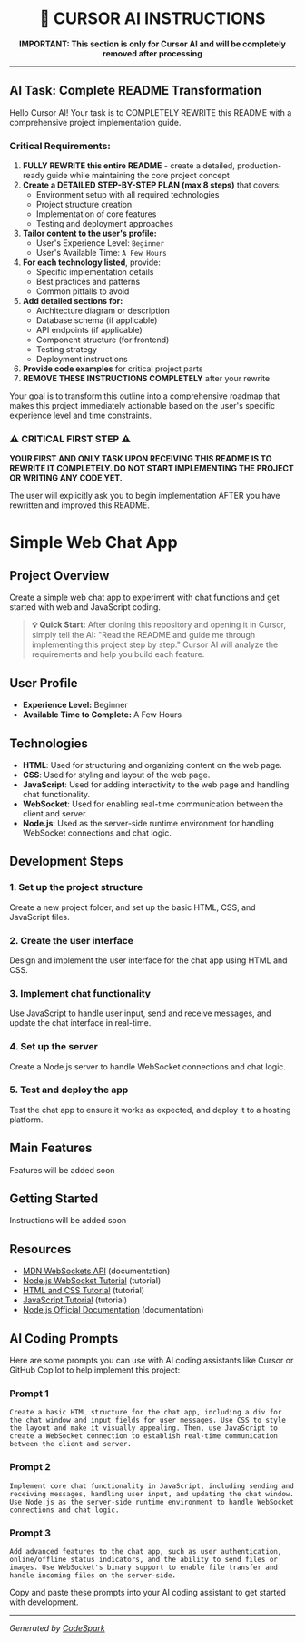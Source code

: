 
<!---
============================================================================
                  CURSOR AI INSTRUCTIONS - DO NOT MODIFY
============================================================================
-->

<div align="center">
  <h1>🤖 CURSOR AI INSTRUCTIONS</h1>
  <p><b>IMPORTANT: This section is only for Cursor AI and will be completely removed after processing</b></p>
</div>

---

## AI Task: Complete README Transformation

Hello Cursor AI! Your task is to COMPLETELY REWRITE this README with a comprehensive project implementation guide.

### Critical Requirements:

1. **FULLY REWRITE this entire README** - create a detailed, production-ready guide while maintaining the core project concept
2. **Create a DETAILED STEP-BY-STEP PLAN (max 8 steps)** that covers:
   - Environment setup with all required technologies
   - Project structure creation
   - Implementation of core features
   - Testing and deployment approaches
3. **Tailor content to the user's profile:**
   - User's Experience Level: `Beginner`
   - User's Available Time: `A Few Hours`
4. **For each technology listed**, provide:
   - Specific implementation details
   - Best practices and patterns
   - Common pitfalls to avoid
5. **Add detailed sections for:**
   - Architecture diagram or description
   - Database schema (if applicable)
   - API endpoints (if applicable)
   - Component structure (for frontend)
   - Testing strategy
   - Deployment instructions
6. **Provide code examples** for critical project parts
7. **REMOVE THESE INSTRUCTIONS COMPLETELY** after your rewrite

Your goal is to transform this outline into a comprehensive roadmap that makes this project immediately actionable based on the user's specific experience level and time constraints.

### ⚠️ CRITICAL FIRST STEP ⚠️

**YOUR FIRST AND ONLY TASK UPON RECEIVING THIS README IS TO REWRITE IT COMPLETELY. DO NOT START IMPLEMENTING THE PROJECT OR WRITING ANY CODE YET.**

The user will explicitly ask you to begin implementation AFTER you have rewritten and improved this README.

<!---
============================================================================
                 END OF CURSOR AI INSTRUCTIONS
============================================================================
-->


# Simple Web Chat App

## Project Overview
Create a simple web chat app to experiment with chat functions and get started with web and JavaScript coding.


> **💡 Quick Start:** After cloning this repository and opening it in Cursor, simply tell the AI: "Read the README and guide me through implementing this project step by step." Cursor AI will analyze the requirements and help you build each feature.


## User Profile
- **Experience Level:** Beginner
- **Available Time to Complete:** A Few Hours

## Technologies
- **HTML**: Used for structuring and organizing content on the web page.
- **CSS**: Used for styling and layout of the web page.
- **JavaScript**: Used for adding interactivity to the web page and handling chat functionality.
- **WebSocket**: Used for enabling real-time communication between the client and server.
- **Node.js**: Used as the server-side runtime environment for handling WebSocket connections and chat logic.


## Development Steps
### 1. Set up the project structure
Create a new project folder, and set up the basic HTML, CSS, and JavaScript files.

### 2. Create the user interface
Design and implement the user interface for the chat app using HTML and CSS.

### 3. Implement chat functionality
Use JavaScript to handle user input, send and receive messages, and update the chat interface in real-time.

### 4. Set up the server
Create a Node.js server to handle WebSocket connections and chat logic.

### 5. Test and deploy the app
Test the chat app to ensure it works as expected, and deploy it to a hosting platform.


## Main Features
Features will be added soon



## Getting Started
Instructions will be added soon

## Resources
- [MDN WebSockets API](https://developer.mozilla.org/en-US/docs/Web/API/WebSockets_API) (documentation)
- [Node.js WebSocket Tutorial](https://www.tutorialspoint.com/nodejs/nodejs_websocket.htm) (tutorial)
- [HTML and CSS Tutorial](https://www.w3schools.com/html/default.asp) (tutorial)
- [JavaScript Tutorial](https://www.w3schools.com/js/default.asp) (tutorial)
- [Node.js Official Documentation](https://nodejs.org/en/docs/) (documentation)


## AI Coding Prompts

Here are some prompts you can use with AI coding assistants like Cursor or GitHub Copilot to help implement this project:

### Prompt 1
```
Create a basic HTML structure for the chat app, including a div for the chat window and input fields for user messages. Use CSS to style the layout and make it visually appealing. Then, use JavaScript to create a WebSocket connection to establish real-time communication between the client and server.
```

### Prompt 2
```
Implement core chat functionality in JavaScript, including sending and receiving messages, handling user input, and updating the chat window. Use Node.js as the server-side runtime environment to handle WebSocket connections and chat logic.
```

### Prompt 3
```
Add advanced features to the chat app, such as user authentication, online/offline status indicators, and the ability to send files or images. Use WebSocket's binary support to enable file transfer and handle incoming files on the server-side.
```


Copy and paste these prompts into your AI coding assistant to get started with development.


---
*Generated by [CodeSpark](https://github.com/YOUR_USERNAME/codespark)*
